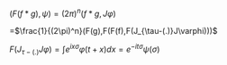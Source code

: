 $(F(f*g),\psi)=(2\pi)^{n}(f*g,J\varphi)$


=$\frac{1}{(2\pi)^n}(F(g),F(F(f),F(J_{\tau-(.)}J\varphi)))$


$F(J_{\tau-(.)}J\varphi)=\int e^{ix\sigma}\varphi(t+x)dx=e^{-it\sigma}\psi(\sigma)$
